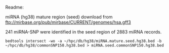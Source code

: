 Readme:

miRNA (hg38) mature region (seed) download from ftp://mirbase.org/pub/mirbase/CURRENT/genomes/hsa.gff3

241 miRNA-SNP were identified in the seed region of 2883 miRNA records.
```
bedtools intersect -wo -a ~/hpc/db/hg38/miRNA.mature.seed.hg38.bed -b ~/hpc/db/hg38/commonSNP150.hg38.bed > miRNA.seed.commonSNP150.hg38.bed
```
